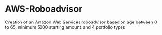 # AWS-Roboadvisor
Creation of an Amazon Web Services roboadvisor based on age between 0 to 65, minimum 5000 starting amount, and 4 portfolio types
